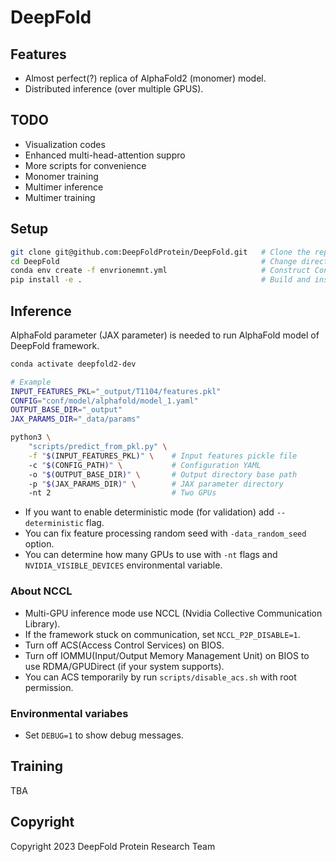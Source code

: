 # DeepFold

## Features

- Almost perfect(?) replica of AlphaFold2 (monomer) model.
- Distributed inference (over multiple GPUS).

## TODO

- Visualization codes
- Enhanced multi-head-attention suppro
- More scripts for convenience
- Monomer training
- Multimer inference
- Multimer training

## Setup

```bash
git clone git@github.com:DeepFoldProtein/DeepFold.git   # Clone the repository
cd DeepFold                                             # Change directory
conda env create -f envrionemnt.yml                     # Construct Conda environment
pip install -e .                                        # Build and install the package
```

## Inference

AlphaFold parameter (JAX parameter) is needed to run AlphaFold model of DeepFold framework.

```bash
conda activate deepfold2-dev

# Example
INPUT_FEATURES_PKL="_output/T1104/features.pkl"
CONFIG="conf/model/alphafold/model_1.yaml"
OUTPUT_BASE_DIR="_output"
JAX_PARAMS_DIR="_data/params"

python3 \
    "scripts/predict_from_pkl.py" \
    -f "$(INPUT_FEATURES_PKL)" \    # Input features pickle file
    -c "$(CONFIG_PATH)" \           # Configuration YAML
    -o "$(OUTPUT_BASE_DIR)" \       # Output directory base path
    -p "$(JAX_PARAMS_DIR)" \        # JAX parameter directory
    -nt 2                           # Two GPUs
```

- If you want to enable deterministic mode (for validation) add `--deterministic` flag.
- You can fix feature processing random seed with `-data_random_seed` option.
- You can determine how many GPUs to use with `-nt` flags and `NVIDIA_VISIBLE_DEVICES` environmental variable.

### About NCCL

- Multi-GPU inference mode use NCCL (Nvidia Collective Communication Library).
- If the framework stuck on communication, set `NCCL_P2P_DISABLE=1`.
- Turn off ACS(Access Control Services) on BIOS.
- Turn off IOMMU(Input/Output Memory Management Unit) on BIOS to use RDMA/GPUDirect (if your system supports).
- You can ACS temporarily by run `scripts/disable_acs.sh` with root permission.

### Environmental variabes

- Set `DEBUG=1` to show debug messages.

## Training

TBA

## Copyright

Copyright 2023 DeepFold Protein Research Team
